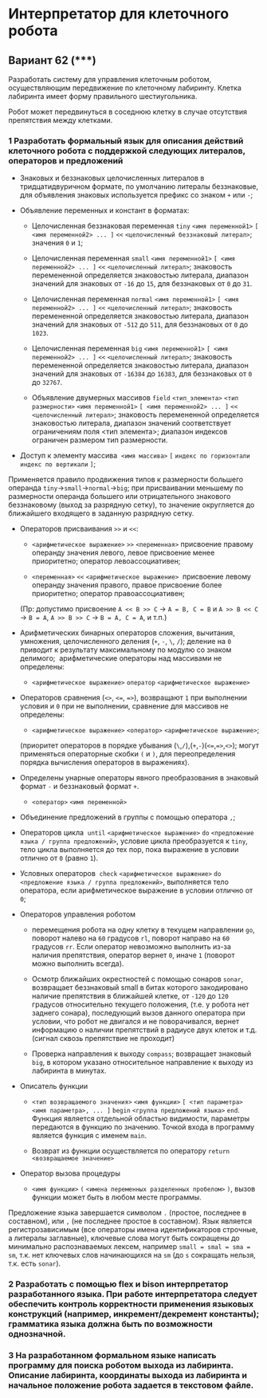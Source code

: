 # Интерпретатор для клеточного робота

## Вариант 62 (\*\*\*)

Разработать систему для управления клеточным роботом, осуществляющим передвижение по клеточному лабиринту. Клетка лабиринта имеет форму правильного шестиугольника.

Робот может передвинуться в соседнюю клетку в случае отсутствия препятствия между клетками.

### 1 Разработать формальный язык для описания действий клеточного робота с поддержкой следующих литералов, операторов и предложений

- Знаковых и беззнаковых целочисленных литералов в тридцатидвуричном формате, по умолчанию литералы беззнаковые, для объявления знаковых используется префикс со знаком `+` или `-`;

- Объявление переменных и констант в форматах:

    - Целочисленная беззнаковая переменная `tiny` `<имя переменной1>` `[ <имя переменной2> ... ]` `<<` `<целочисленный беззнаковый литерал>`; значения `0` и `1`;

    - Целочисленная переменная `small` `<имя переменной1>` `[ <имя переменной2> ... ]` `<<` `<целочисленный литерал>`; знаковость перемененной определяется знаковостью литерала, диапазон значений для знаковых от `-16` до `15`, для беззнаковых от `0` до `31`.

    - Целочисленная переменная `normal` `<имя переменной1>` `[ <имя переменной2> ... ]` `<<` `<целочисленный литерал>`; знаковость перемененной определяется знаковостью литерала, диапазон значений для знаковых от `-512` до `511`, для беззнаковых от `0` до `1023`.

    - Целочисленная переменная `big` `<имя переменной1>` `[ <имя переменной2> ... ]` `<<` `<целочисленный литерал>`; знаковость перемененной определяется знаковостью литерала, диапазон значений для знаковых от `-16384` до `16383`, для беззнаковых от `0` до `32767`.

    - Объявление двумерных массивов `field` `<тип_элемента>` `<тип размерности>` `<имя переменной1>` `[ <имя переменной2> ... ]` `<<` `<целочисленный литерал>`; знаковость перемененной определяется знаковостью литерала, диапазон значений соответствует ограничениям поля <тип элемента>; диапазон индексов ограничен размером тип размерности.

- Доступ к элементу массива  `<имя массива>` `[` `индекс по горизонтали` `индекс по вертикали` `]`;

Применяется правило продвижения типов к размерности большего операнда `tiny`->`small`->`normal`->`big`; при присваивании меньшему по размерности операнда большего или отрицательного знакового беззнаковому (выход за разрядную сетку), то значение округляется до ближайшего входящего в заданную разрядную сетку.

- Операторов присваивания `>>` и `<<`:

    - `<арифметическое выражение>` `>>` `<переменная>` присвоение правому операнду значения левого, левое присвоение менее приоритетно; оператор левоассоциативен;

    - `<переменная>` `<<` `<арифметическое выражение>`  присвоение левому операнду значения правого, правое присвоение более приоритетно; оператор правоассоциативен;

    (Пр: допустимо присвоение `A << B >> C` -> `A = B, С = B` и `A >> B << C` -> `В = A`, `A >> B >> C` -> `B = A, C = A`, и т.п.)

- Арифметических бинарных операторов сложения, вычитания, умножения, целочисленного деления (`+`, `-`, `\`, `/`); деление на `0` приводит к результату максимальному по модулю со знаком делимого;  арифметические операторы над массивами не определены:

    - `<арифметическое выражение>` `оператор` `<арифметическое выражение>`

- Операторов сравнения (`<>`, `<=`, `=>`), возвращают `1` при выполнении условия и `0` при не выполнении, сравнение для массивов не определены:

    - `<арифметическое выражение>` `<оператор>` `<арифметическое выражение>`;

    (приоритет операторов в порядке убывания (`\`,`/`),(`+`,`-`)(`<=`,`=>`,`<>`); могут применяться операторные скобки `(` и `)`, для переопределения порядка вычисления операторов в выражениях).

- Определены унарные операторы явного преобразования в знаковый формат `-` и беззнаковый формат `+`.

    - `<оператор>` `<имя переменной>`

- Объединение предложений в группы с помощью оператора `,`;

- Операторов цикла  `until` `<арифметическое выражение>` `do` `<предложение языка / группа предложений>`, условие цикла преобразуется к `tiny`, тело цикла выполняется до тех пор, пока выражение в условии отлично от `0` (равно `1`).

- Условных операторов  `check` `<арифметическое выражение>` `do` `<предложение языка / группа предложений>`, выполняется тело оператора, если арифметическое выражение в условии отлично от `0`;

- Операторов управления роботом

    - перемещения робота на одну клетку в текущем направлении `go`, поворот налево на `60` градусов `rl`, поворот направо на `60` градусов `rr`. Если оператор невозможно выполнить из-за наличия препятствия, оператор вернет `0`, иначе `1` (поворот можно выполнить всегда).

    - Осмотр ближайших окрестностей c помощью сонаров `sonar`, возвращает беззнаковый small в битах которого закодировано наличие препятствия в ближайшей клетке, от `-120` до `120` градусов относительно текущего положения, (т.е. у робота нет заднего сонара), последующий вызов данного оператора при условии, что робот не двигался и не поворачивался, вернет информацию о наличии препятствий в радиусе двух клеток и т.д. (сигнал сквозь препятствие не проходит)

    - Проверка направления к выходу `compass`; возвращает знаковый `big`, в котором указано относительное направление к выходу из лабиринта в минутах.

- Описатель функции

    - `<тип возвращаемого значения>` `<имя функции>` `[ <тип параметра> <имя параметра>, ... ]` `begin` `<группа предложений языка>` `end`. Функция является отдельной областью видимости, параметры передаются в функцию по значению. Точкой входа в программу является функция с именем `main`.

    - Возврат из функции осуществляется по оператору `return` `<возвращаемое значение>`

- Оператор вызова процедуры

    - `<имя функции>` `(` `<имена переменных разделенных пробелом>` `)`, вызов функции может быть в любом месте программы.

Предложение языка завершается символом `.` (простое, последнее в составном), или `,` (не последнее простое в составном). Язык является регистрозависимым (все операторы имена идентификаторов строчные, а литералы заглавные), ключевые слова могут быть сокращены до минимально распознаваемых лексем, например `small = smal = sma = sm`, т.к. нет ключевых слов начинающихся на `sm` (до `s` сокращать нельзя, т.к. есть `sonar`).

### 2 Разработать с помощью flex и bison интерпретатор разработанного языка. При работе интерпретатора следует обеспечить контроль корректности применения языковых конструкций (например, инкремент/декремент константы); грамматика языка должна быть по возможности однозначной.

### 3 На разработанном формальном языке написать программу для поиска роботом выхода из лабиринта. Описание лабиринта, координаты выхода из лабиринта и начальное положение робота задается в текстовом файле.
